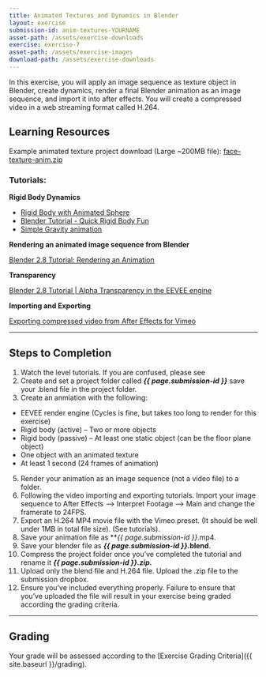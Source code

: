 ```yaml
---
title: Animated Textures and Dynamics in Blender
layout: exercise
submission-id: anim-textures-YOURNAME
asset-path: /assets/exercise-downloads
exercise: exercise-7
asset-path: /assets/exercise-images
download-path: /assets/exercise-downloads
---
```


In this exercise, you will apply an image sequence as texture object in Blender, create dynamics, render a final Blender animation as an image sequence, and import it into after effects. You will create a compressed video in a web streaming format called H.264.

## Learning Resources

Example animated texture project download (Large ~200MB file): [face-texture-anim.zip](https://drive.google.com/open?id=10RnUpvyXGJWKltiRsUtpNE67k3tiGjhB)

### Tutorials:

**Rigid Body Dynamics**

* [Rigid Body with Animated Sphere](https://www.youtube.com/watch?v=Xj1QoznVUwc)
* [Blender Tutorial - Quick Rigid Body Fun](https://www.youtube.com/watch?v=nHVYYMG3QVY)
* [Simple Gravity animation](https://www.youtube.com/watch?v=-4uFt0m5I-U)

**Rendering an animated image sequence from Blender** 

[Blender 2.8 Tutorial\: Rendering an Animation](https://www.youtube.com/watch?v=LPbUuMs2i20)

**Transparency**

[Blender 2.8 Tutorial \| Alpha Transparency in the EEVEE engine](https://www.youtube.com/watch?v=lFWiU0a5CiQ)

**Importing and Exporting**

[Exporting compressed video from After Effects for Vimeo](https://vimeo.com/301944187)

***

## Steps to Completion

1. Watch the level tutorials. If you are confused, please see
2. Create and set a project folder called **_{{ page.submission-id }}_** save your .blend file in the project folder.
4. Create an anmiation with the following:
  * EEVEE render engine (Cycles is fine, but takes too long to render for this exercise)
  * Rigid body (active) – Two or more objects
  * Rigid body (passive) – At least one static object (can be the floor plane object)
  * One object with an animated texture
  * At least 1 second (24 frames of animation)
5. Render your animation as an image sequence (not a video file) to a folder.
6. Following the video importing and exporting tutorials. Import your image sequence to After Effects --> Interpret Footage --> Main and change the framerate to 24FPS. 
7. Export an H.264 MP4 movie file with the Vimeo preset. \(It should be well under 1MB in total file size\). \(See tutorials\).
8. Save your animation file as **_{{ page.submission-id }}_.mp4.
9. Save your blender file as **_{{ page.submission-id }}_.blend**.
10. Compress the project folder once you’ve completed the tutorial and rename it **_{{ page.submission-id }}.zip._**
11. Upload only the blend file and H.264 file. Upload the .zip file to the submission dropbox.
12. Ensure you’ve included everything properly. Failure to ensure that you’ve uploaded the file will result in your exercise being graded according the grading criteria.

* * *

## Grading
Your grade will be assessed according to the [Exercise Grading Criteria]({{ site.baseurl }}/grading).

